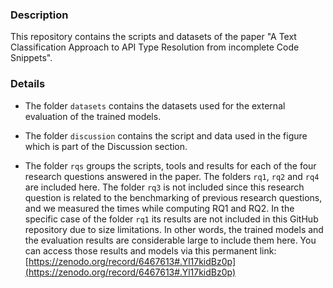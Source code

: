 ### Description

This repository contains the scripts and datasets of the paper "A Text Classification Approach to API Type Resolution from incomplete Code Snippets".

### Details

- The folder `datasets` contains the datasets used for the external evaluation of the trained models.

- The folder `discussion` contains the script and data used in the figure which is part of the Discussion section.

- The folder `rqs` groups the scripts, tools and results for each of the four research questions answered in the paper. The folders `rq1`, `rq2` and `rq4` are included here. The folder `rq3` is not included since this research question is related to the benchmarking of previous research questions, and we measured the times while computing RQ1 and RQ2. In the specific case of the folder `rq1` its results are not included in this GitHub repository due to size limitations. In other words, the trained models and the evaluation results are considerable large to include them here. You can access those results and models via this permanent link: [https://zenodo.org/record/6467613#.Yl17kidBz0p](https://zenodo.org/record/6467613#.Yl17kidBz0p)
